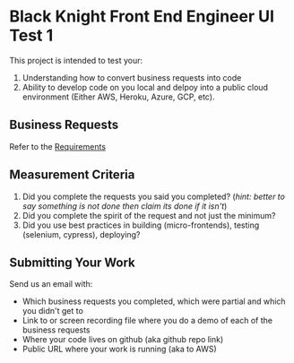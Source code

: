 # Black Knight Front End Engineer UI Test 1

This project is intended to test your:

  1. Understanding how to convert business requests into code
  1. Ability to develop code on you local and delpoy into a public cloud environment (Either AWS, Heroku, Azure, GCP, etc).

## Business Requests

Refer to the [Requirements](Requirements.pdf)

## Measurement Criteria

  1. Did you complete the requests you said you completed? (*hint: better to say something is not done then claim its done if it isn't*)
  1. Did you complete the spirit of the request and not just the minimum?
  1. Did you use best practices in building (micro-frontends), testing (selenium, cypress), deploying?

## Submitting Your Work

Send us an email with:

* Which business requests you completed, which were partial and which you didn't get to
* Link to or screen recording file where you do a demo of each of the business requests
* Where your code lives on github (aka github repo link)
* Public URL where your work is running (aka to AWS)
